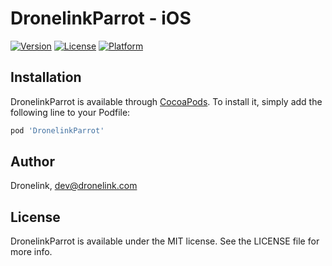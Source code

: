 # DronelinkParrot - iOS

[![Version](https://img.shields.io/cocoapods/v/DronelinkParrot.svg?style=flat)](https://cocoapods.org/pods/DronelinkParrot)
[![License](https://img.shields.io/cocoapods/l/DronelinkParrot.svg?style=flat)](https://cocoapods.org/pods/DronelinkParrot)
[![Platform](https://img.shields.io/cocoapods/p/DronelinkParrot.svg?style=flat)](https://cocoapods.org/pods/DronelinkParrot)

## Installation

DronelinkParrot is available through [CocoaPods](https://cocoapods.org). To install
it, simply add the following line to your Podfile:

```ruby
pod 'DronelinkParrot'
```

## Author

Dronelink, dev@dronelink.com

## License

DronelinkParrot is available under the MIT license. See the LICENSE file for more info.
